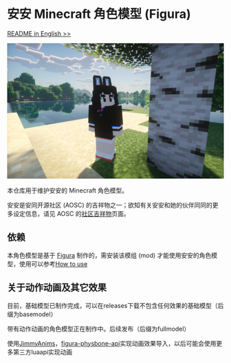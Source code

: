 安安 Minecraft 角色模型 (Figura)
===

[README in English >>](README.md)

![好哦，是安安！](preview.png)

本仓库用于维护安安的 Minecraft 角色模型。

安安是安同开源社区 (AOSC) 的吉祥物之一；欲知有关安安和她的伙伴同同的更多设定信息，请见 AOSC 的[社区吉祥物](https://aosc.io/mascot)页面。

依赖
---

本角色模型是基于 [Figura](https://figuramc.org/) 制作的，需安装该模组 (mod) 才能使用安安的角色模型，使用可以参考[How to use](https://github.com/Gakuto1112/FiguraBlueArchiveCharacters/blob/base/.github/README.md#how-to-use)

关于动作动画及其它效果
---

目前，基础模型已制作完成，可以在releases下载不包含任何效果的基础模型（后缀为basemodel）

带有动作动画的角色模型正在制作中。后续发布（后缀为fullmodel）

使用[JimmyAnims](https://github.com/JimmyHelp/JimmyAnims)，[figura-physbone-api](https://github.com/ChloeSpacedOut/figura-physbone-api)实现动画效果导入，以后可能会使用更多第三方luaapi实现动画
